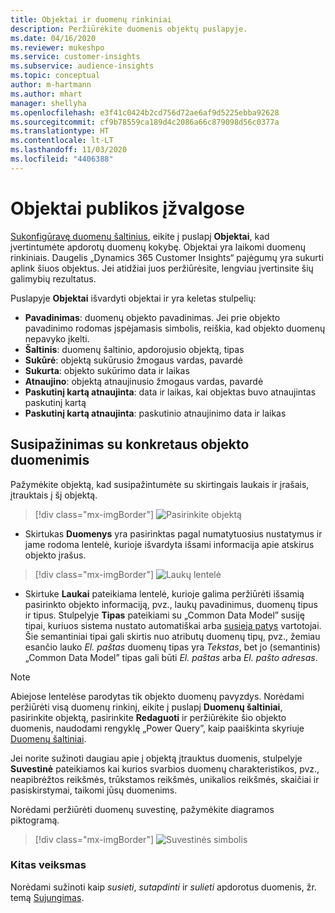 ```yaml
---
title: Objektai ir duomenų rinkiniai
description: Peržiūrėkite duomenis objektų puslapyje.
ms.date: 04/16/2020
ms.reviewer: mukeshpo
ms.service: customer-insights
ms.subservice: audience-insights
ms.topic: conceptual
author: m-hartmann
ms.author: mhart
manager: shellyha
ms.openlocfilehash: e3f41c0424b2cd756d72ae6af9d5225ebba92628
ms.sourcegitcommit: cf9b78559ca189d4c2086a66c879098d56c0377a
ms.translationtype: HT
ms.contentlocale: lt-LT
ms.lasthandoff: 11/03/2020
ms.locfileid: "4406388"
---
```

# <a name="entities-in-audience-insights"></a>Objektai publikos įžvalgose

[Sukonfigūravę duomenų šaltinius](data-sources.md), eikite į puslapį **Objektai**, kad įvertintumėte apdorotų duomenų kokybę. Objektai yra laikomi duomenų rinkiniais. Daugelis „Dynamics 365 Customer Insights“ pajėgumų yra sukurti aplink šiuos objektus. Jei atidžiai juos peržiūrėsite, lengviau įvertinsite šių galimybių rezultatus.

Puslapyje **Objektai** išvardyti objektai ir yra keletas stulpelių:

- **Pavadinimas**: duomenų objekto pavadinimas. Jei prie objekto pavadinimo rodomas įspėjamasis simbolis, reiškia, kad objekto duomenų nepavyko įkelti.
- **Šaltinis**: duomenų šaltinio, apdorojusio objektą, tipas
- **Sukūrė**: objektą sukūrusio žmogaus vardas, pavardė
- **Sukurta**: objekto sukūrimo data ir laikas
- **Atnaujino**: objektą atnaujinusio žmogaus vardas, pavardė
- **Paskutinį kartą atnaujinta**: data ir laikas, kai objektas buvo atnaujintas paskutinį kartą
- **Paskutinį kartą atnaujinta**: paskutinio atnaujinimo data ir laikas

## <a name="exploring-a-specific-entitys-data"></a>Susipažinimas su konkretaus objekto duomenimis

Pažymėkite objektą, kad susipažintumėte su skirtingais laukais ir įrašais, įtrauktais į šį objektą.

> [!div class="mx-imgBorder"]
> ![Pasirinkite objektą](media/data-manager-entities-data.png "Pasirinkite objektą")

- Skirtukas **Duomenys** yra pasirinktas pagal numatytuosius nustatymus ir jame rodoma lentelė, kurioje išvardyta išsami informacija apie atskirus objekto įrašus.

> [!div class="mx-imgBorder"]
> ![Laukų lentelė](media/data-manager-entities-fields.PNG "Laukų lentelė")

- Skirtuke **Laukai** pateikiama lentelė, kurioje galima peržiūrėti išsamią pasirinkto objekto informaciją, pvz., laukų pavadinimus, duomenų tipus ir tipus. Stulpelyje **Tipas** pateikiami su „Common Data Model” susiję tipai, kuriuos sistema nustato automatiškai arba [susieja patys](map-entities.md) vartotojai. Šie semantiniai tipai gali skirtis nuo atributų duomenų tipų, pvz., žemiau esančio lauko *El. paštas* duomenų tipas yra *Tekstas*, bet jo (semantinis) „Common Data Model” tipas gali būti *El. paštas* arba *El. pašto adresas*.

> [!NOTE]
> Abiejose lentelėse parodytas tik objekto duomenų pavyzdys. Norėdami peržiūrėti visą duomenų rinkinį, eikite į puslapį **Duomenų šaltiniai**, pasirinkite objektą, pasirinkite **Redaguoti** ir peržiūrėkite šio objekto duomenis, naudodami rengyklę „Power Query”, kaip paaiškinta skyriuje [Duomenų šaltiniai](data-sources.md).

Jei norite sužinoti daugiau apie į objektą įtrauktus duomenis, stulpelyje **Suvestinė** pateikiamos kai kurios svarbios duomenų charakteristikos, pvz., neapibrėžtos reikšmės, trūkstamos reikšmės, unikalios reikšmės, skaičiai ir pasiskirstymai, taikomi jūsų duomenims.

Norėdami peržiūrėti duomenų suvestinę, pažymėkite diagramos piktogramą.

> [!div class="mx-imgBorder"]
> ![Suvestinės simbolis](media/data-manager-entities-summary.png "Duomenų suvestinės lentelė")

### <a name="next-step"></a>Kitas veiksmas

Norėdami sužinoti kaip *susieti*, *sutapdinti* ir *sulieti* apdorotus duomenis, žr. temą [Sujungimas](data-unification.md).
